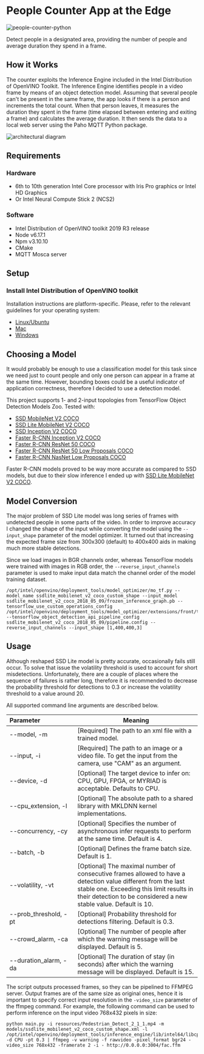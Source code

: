 # People Counter App at the Edge

![people-counter-python](./images/people-counter-image.png)

Detect people in a designated area, providing the number of people and average duration they spend in a frame.


## How it Works

The counter exploits the Inference Engine included in the Intel Distribution of OpenVINO Toolkit. The Inference Engine identifies people in a video frame by means of an object detection model. Assuming that several people can't be present in the same frame, the app looks if there is a person and increments the total count. When that person leaves, it measures the duration they spent in the frame (time elapsed between entering and exiting a frame) and calculates the average duration. It then sends the data to a local web server using the Paho MQTT Python package.

![architectural diagram](./images/arch_diagram.png)


## Requirements

### Hardware

* 6th to 10th generation Intel Core processor with Iris Pro graphics or Intel HD Graphics
* Or Intel Neural Compute Stick 2 (NCS2)

### Software

*   Intel Distribution of OpenVINO toolkit 2019 R3 release
*   Node v6.17.1
*   Npm v3.10.10
*   CMake
*   MQTT Mosca server
  

## Setup

### Install Intel Distribution of OpenVINO toolkit

Installation instructions are platform-specific. Please, refer to the relevant guidelines for your operating system:

- [Linux/Ubuntu](./setup/linux-setup.md)
- [Mac](./setup/mac-setup.md)
- [Windows](./setup/windows-setup.md)


## Choosing a Model

It would probably be enough to use a classification model for this task since we need just to count people and only one person can appear in a frame at the same time. However, bounding boxes could be a useful indicator of application correctness, therefore I decided to use a detection model. 

This project supports 1- and 2-input topologies from TensorFlow Object Detection Models Zoo. Tested with:
* [SSD MobileNet V2 COCO](http://download.tensorflow.org/models/object_detection/ssd_mobilenet_v2_coco_2018_03_29.tar.gz)
* [SSD Lite MobileNet V2 COCO](http://download.tensorflow.org/models/object_detection/ssdlite_mobilenet_v2_coco_2018_05_09.tar.gz)
* [SSD Inception V2 COCO](http://download.tensorflow.org/models/object_detection/ssd_inception_v2_coco_2018_01_28.tar.gz)
* [Faster R-CNN Inception V2 COCO](http://download.tensorflow.org/models/object_detection/faster_rcnn_inception_v2_coco_2018_01_28.tar.gz)
* [Faster R-CNN ResNet 50 COCO](http://download.tensorflow.org/models/object_detection/faster_rcnn_resnet50_coco_2018_01_28.tar.gz)
* [Faster R-CNN ResNet 50 Low Proposals COCO](http://download.tensorflow.org/models/object_detection/faster_rcnn_resnet50_lowproposals_coco_2018_01_28.tar.gz)
* [Faster R-CNN NasNet Low Proposals COCO](http://download.tensorflow.org/models/object_detection/faster_rcnn_nas_lowproposals_coco_2018_01_28.tar.gz)

Faster R-CNN models proved to be way more accurate as compared to SSD models, but due to their slow inference I ended up with [SSD Lite MobileNet V2 COCO](http://download.tensorflow.org/models/object_detection/ssdlite_mobilenet_v2_coco_2018_05_09.tar.gz).


## Model Conversion

The major problem of SSD Lite model was long series of frames with undetected people in some parts of the video. In order to improve accuracy I changed the shape of the input while converting the model using the `--input_shape` parameter of the model optimizer. It turned out that increasing the expected frame size from 300x300 (default) to 400x400 aids in making much more stable detections.

Since we load images in BGR channels order, whereas TensorFlow models were trained with images in RGB order, the `--reverse_input_channels` parameter is used to make input data match the channel order of the model training dataset.

```
/opt/intel/openvino/deployment_tools/model_optimizer/mo_tf.py --model_name ssdlite_mobilenet_v2_coco_custom_shape --input_model  ssdlite_mobilenet_v2_coco_2018_05_09/frozen_inference_graph.pb --tensorflow_use_custom_operations_config /opt/intel/openvino/deployment_tools/model_optimizer/extensions/front/tf/ssd_v2_support.json --tensorflow_object_detection_api_pipeline_config ssdlite_mobilenet_v2_coco_2018_05_09/pipeline.config --reverse_input_channels --input_shape [1,400,400,3]
```

## Usage

Although reshaped SSD Lite model is pretty accurate, occasionally fails still occur. To solve that issue the volatility threshold is used to account for short misdetections. Unfortunately, there are a couple of places where the sequence of failures is rather long, therefore it is recommended to decrease the probability threshold for detections to 0.3 or increase the volatility threshold to a value around 20.

All supported command line arguments are described below.

Parameter&nbsp;&nbsp;&nbsp;&nbsp;&nbsp;&nbsp;&nbsp;&nbsp;&nbsp;&nbsp;&nbsp;&nbsp;&nbsp;&nbsp;&nbsp;&nbsp;&nbsp;&nbsp;&nbsp; | Meaning 
------------ | ------ 
--model, -m | [Required] The path to an xml file with a trained model.
--input, -i | [Required] The path to an image or a video file. To get the input from the camera, use "CAM" as an argument.
--device, -d | [Optional] The target device to infer on: CPU, GPU, FPGA, or MYRIAD is acceptable. Defaults to CPU.
--cpu_extension, -l | [Optional] The absolute path to a shared library with MKLDNN kernel implementations.
--concurrency, -cy | [Optional] Specifies the number of asynchronous infer requests to perform at the same time. Default is 4.
--batch, -b | [Optional] Defines the frame batch size. Default is 1.
--volatility, -vt | [Optional] The maximal number of consecutive frames allowed to have a detection value different from the last stable one. Exceeding this limit results in their detection to be considered a new stable value. Default is 10.
--prob_threshold, -pt | [Optional] Probability threshold for detections filtering. Default is 0.3.
--crowd_alarm, -ca | [Optional] The number of people after which the warning message will be displayed. Default is 5.
--duration_alarm, -da | [Optional] The duration of stay (in seconds) after which the warning message will be displayed. Default is 15.

The script outputs processed frames, so they can be pipelined to FFMPEG server. Output frames are of the same size as original ones, hence it is important to specify correct input resolution in the `-video_size` parameter of the ffmpeg command. For example, the following command can be used to perform inference on the input video 768x432 pixels in size:
```
python main.py -i resources/Pedestrian_Detect_2_1_1.mp4 -m models/ssdlite_mobilenet_v2_coco_custom_shape.xml -l /opt/intel/openvino/deployment_tools/inference_engine/lib/intel64/libcpu_extension_sse4.so -d CPU -pt 0.3 | ffmpeg -v warning -f rawvideo -pixel_format bgr24 -video_size 768x432 -framerate 2 -i - http://0.0.0.0:3004/fac.ffm
```



